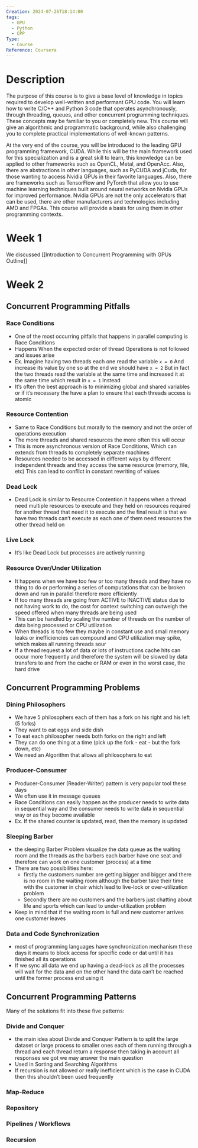 ```yaml
---
Creation: 2024-07-26T18:14:00
tags:
  - GPU
  - Python
  - CPP
Type:
  - Course
Reference: Coursera
---
```


# Description
T​he purpose of this course is to give a base level of knowledge in topics required to develop well-written and performant GPU code. You will learn how to write C/C++ and Python 3 code that operates asynchronously, through threading, queues, and other concurrent programming techniques. These concepts may be familiar to you or completely new. This course will give an algorithmic and programmatic background, while also challenging you to complete practical implementations of well-known patterns.

At the very end of the course, you will be introduced to the leading GPU programming framework, CUDA. While this will be the main framework used for this specialization and is a great skill to learn, this knowledge can be applied to other frameworks such as OpenCL, Metal, and OpenAcc. Also, there are abstractions in other languages, such as PyCUDA and jCuda, for those wanting to access Nvidia GPUs in their favorite languages. Also, there are frameworks such as TensorFlow and PyTorch that allow you to use machine learning techniques built around neural networks on Nvidia GPUs for improved performance. Nvidia GPUs are not the only accelerators that can be used, there are other manufacturers and technologies including AMD and FPGAs. This course will provide a basis for using them in other programming contexts.

# Week 1 
We discussed [[Introduction to Concurrent Programming with GPUs Outline]]

# Week 2
## Concurrent Programming Pitfalls
### Race Conditions
- One of the most occurring pitfalls that happens in parallel computing is Race Conditions
- Happens When the expected order of thread Operations is not followed and issues arise 
- Ex. Imagine having two threads each one read the variable `x = 0` And increase its value by one so at the end we should have `x = 2` But in fact the two threads read the variable at the same time and increased it at the same time which result in `x = 1` Instead
- It’s often the best approach is to minimizing global and shared variables or if it’s necessary the have a plan to ensure that each threads access is atomic
### Resource Contention
- Same to Race Conditions but morally to the memory and not the order of operations execution
- The more threads and shared resources the more often this will occur 
- This is more asynchronous version of Race Conditions, Which can extends from threads to completely separate machines
- Resources needed to be accessed in different ways by different independent threads and they access the same resource (memory, file, etc) This can lead to conflict in constant rewriting of values 
### Dead Lock
- Dead Lock is similar to Resource Contention it happens when a thread need multiple resources to execute and they held on resources required for another thread that need it to execute and the final result is that we have two threads can’t execute as each one of them need resources the other thread held on 
### Live Lock
- It’s like Dead Lock but processes are actively running 
### Resource Over/Under Utilization
- It happens when we have too few or too many threads and they have no thing to do or performing a series of computations that can be broken down and run in parallel therefore more efficiently 
- If too many threads are going from ACTIVE to INACTIVE status due to not having work to do, the cost for context switching can outweigh the speed offered when many threads are being used
- This can be handled by scaling the number of threads on the number of data being processed or CPU utilization 
- When threads is too few they maybe in constant use and small memory leaks or inefficiencies can compound and CPU utilization may spike, which makes all running threads sour 
- If a thread request a lot of data or lots of instructions cache hits can occur more frequently and therefore the system will be slowed by data transfers to and from the cache or RAM or even in the worst case, the hard drive
## Concurrent Programming Problems
### Dining Philosophers
- We have 5 philosophers each of them has a fork on his right and his left (5 forks)
- They want to eat eggs and side dish
- To eat each philosopher needs both forks on the right and left
- They can do one thing at a time (pick up the fork - eat - but the fork down, etc)
- We need an Algorithm that allows all philosophers to eat
### Producer-Consumer
- Producer-Consumer (Reader-Writer) pattern is very popular tool these days
- We often use it in message queues 
- Race Conditions can easily happen as the producer needs to write data in sequential way and the consumer needs to write data in sequential way or as they become available 
- Ex. If the shared counter is updated, read, then the memory is updated
### Sleeping Barber 
- the sleeping Barber Problem visualize the data queue as the waiting room and the threads as the barbers each barber have one seat and therefore can work on one customer (process) at a time
- There are two possibilities here:
	- firstly the customers number are getting bigger and bigger and there is no room in the waiting room although the barber take their time with the customer in chair which lead to live-lock or over-utilization problem 
	- Secondly there are no customers and the barbers just chatting about life and sports which can lead to under-utilization problem
- Keep in mind that if the waiting room is full and new customer arrives one customer leaves
### Data and Code Synchronization
- most of programming languages have synchronization mechanism these days it means to block access for specific code or dat until it has finished all its operations
- If we sync all data we end up having a dead-lock as all the processes will wait for the data and on the other hand the data can’t be reached until the former process end using it
## Concurrent Programming Patterns
Many of the solutions fit into these five patterns:
### Divide and Conquer
- the main idea about Divide and Conquer Pattern is to split the large dataset or large process to smaller ones each of them running through a thread and each thread return a response then taking in account all responses we got we may answer the main question
- Used in Sorting and Searching Algorithms
- If recursion is not allowed or really inefficient which is the case in CUDA then this shouldn’t been used frequently
### Map-Reduce
### Repository
### Pipelines / Workflows
### Recursion
